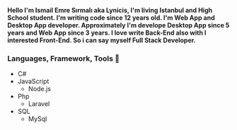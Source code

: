 **Hello I'm Ismail Emre Sırmalı aka Lynicis,
I'm living Istanbul and High School student. I'm writing code since 12 years old.
I'm Web App and Desktop App developer. Approximately I'm develope Desktop App since 5 years and Web App since 3 years.
I love write Back-End also with I interested Front-End.
So i can say myself Full Stack Developer.**

### Languages, Framework, Tools 🧰
- C#
- JavaScript
  - Node.js
- Php
  - Laravel
- SQL
  - MySql
